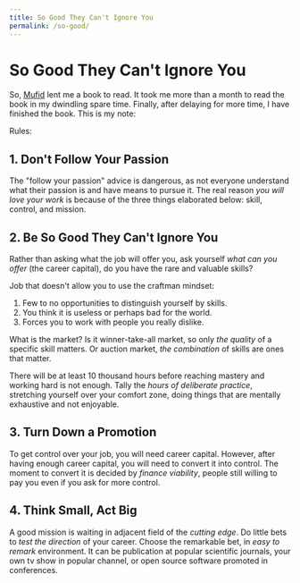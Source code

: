 ```yaml
---
title: So Good They Can't Ignore You
permalink: /so-good/
---
```


# So Good They Can't Ignore You

So, [Mufid](https://github.com/mufid) lent me a book to read. It took me more than a month to read the book in my dwindling spare time. Finally, after delaying for more time, I have finished the book. This is my note:

Rules:

## 1. Don't Follow Your Passion

The "follow your passion" advice is dangerous, as not everyone understand what their passion is and have means to pursue it. The real reason _you will love your work_ is because of the three things elaborated below: skill, control, and mission.

## 2. Be So Good They Can't Ignore You

Rather than asking what the job will offer you, ask yourself _what can you offer_ (the career capital), do you have the rare and valuable skills?

Job that doesn't allow you to use the craftman mindset:

1. Few to no opportunities to distinguish yourself by skills.
2. You think it is useless or perhaps bad for the world.
3. Forces you to work with people you really dislike.

What is the market? Is it winner-take-all market, so only _the quality_ of a specific skill matters. Or auction market, _the combination_ of skills are ones that matter.

There will be at least 10 thousand hours before reaching mastery and working hard is not enough. Tally the _hours of deliberate practice_, stretching yourself over your comfort zone, doing things that are mentally exhaustive and not enjoyable.

## 3. Turn Down a Promotion

To get control over your job, you will need career capital. However, after having enough career capital, you will need to convert it into control. The moment to convert it is decided by _finance viability_, people still willing to pay you even if you ask for more control. 

## 4. Think Small, Act Big

A good mission is waiting in adjacent field of the _cutting edge_. Do little bets to _test the direction_ of your career. Choose the remarkable bet, in _easy to remark_ environment. It can be publication at popular scientific journals, your own tv show in popular channel, or open source software promoted in conferences.


